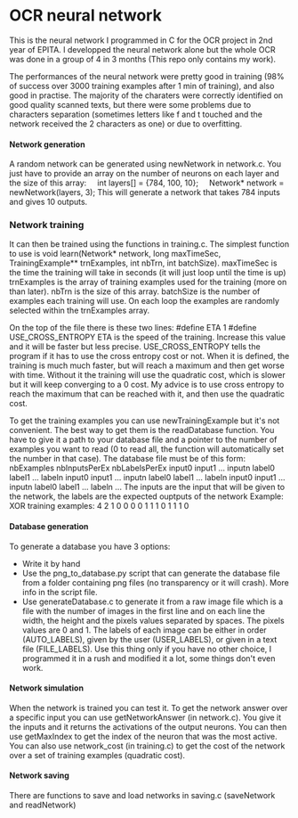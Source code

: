 # OCR neural network

This is the neural network I programmed in C for the OCR project in 2nd year of EPITA. I developped the neural network alone but the whole OCR was done in a group of 4 in 3 months (This repo only contains my work).

The performances of the neural network were pretty good in training (98% of success over 3000 training examples after 1 min of training), and also good in practise. The majority of the charaters were correctly identified on good quality scanned texts, but there were some problems due to characters separation (sometimes letters like f and t touched and the network received the 2 characters as one) or due to overfitting.

#### Network generation
A random network can be generated using newNetwork in network.c. You just have to provide an array on the number of neurons on each layer and the size of this array:
&nbsp;&nbsp;&nbsp;&nbsp;int layers[] = {784, 100, 10};
&nbsp;&nbsp;&nbsp;&nbsp;Network* network = newNetwork(layers, 3);
This will generate a network that takes 784 inputs and gives 10 outputs.

### Network training
It can then be trained using the functions in training.c. The simplest function to use is void learn(Network\* network, long maxTimeSec, TrainingExample\*\* trnExamples, int nbTrn, int batchSize).
maxTimeSec is the time the training will take in seconds (it will just loop until the time is up)
trnExamples is the array of training examples used for the training (more on than later). nbTrn is the size of this array.
batchSize is the number of examples each training will use. On each loop the examples are randomly selected within the trnExamples array.

On the top of the file there is these two lines:
\#define ETA 1
\#define USE\_CROSS\_ENTROPY
ETA is the speed of the training. Increase this value and it will be faster but less precise.
USE\_CROSS\_ENTROPY tells the program if it has to use the cross entropy cost or not. When it is defined, the training is much much faster, but will reach a maximum and then get worse with time. Without it the training will use the quadratic cost, which is slower but it will keep converging to a 0 cost.
My advice is to use cross entropy to reach the maximum that can be reached with it, and then use the quadratic cost.

To get the training examples you can use newTrainingExample but it's not convenient. The best way to get them is the readDatabase function. You have to give it a path to your database file and a pointer to the number of examples you want to read (0 to read all, the function will automatically set the number in that case).
The database file must be of this form:
nbExamples nbInputsPerEx nbLabelsPerEx
input0 input1 ... inputn label0 label1 ... labeln
input0 input1 ... inputn label0 label1 ... labeln
input0 input1 ... inputn label0 label1 ... labeln
...
The inputs are the input that will be given to the network, the labels are the expected ouptputs of the network
Example: XOR training examples:
4 2 1
0 0 0
0 1 1
1 0 1
1 1 0

#### Database generation

To generate a database you have 3 options:
- Write it by hand
- Use the png_to_database.py script that can generate the database file from a folder containing png files (no transparency or it will crash). More info in the script file.
- Use generateDatabase.c to generate it from a raw image file which is a file with the number of images in the first line and on each line the width, the height and the pixels values separated by spaces. The pixels values are 0 and 1. The labels of each image can be either in order (AUTO_LABELS), given by the user (USER_LABELS), or given in a text file (FILE_LABELS). Use this thing only if you have no other choice, I programmed it in a rush and modified it a lot, some things don't even work.

#### Network simulation

When the network is trained you can test it. 
To get the network answer over a specific input you can use getNetworkAnswer (in network.c). You give it the inputs and it returns the activations of the output neurons. You can then use getMaxIndex to get the index of the neuron that was the most active.
You can also use network_cost (in training.c) to get the cost of the network over a set of training examples (quadratic cost).

#### Network saving

There are functions to save and load networks in saving.c (saveNetwork and readNetwork)
